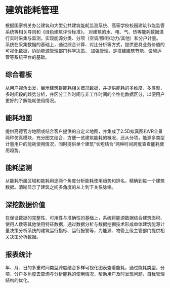 
# 建筑能耗管理

根据国家机关办公建筑和大型公共建筑能耗监测系统、高等学校校园建筑节能监管系统等相关导则和《绿色建筑评价标准》，
对建筑的水、电、气、热等能耗数据进行实时采集与监测，实现能源分类、分项（空调/照明/动力/其他）和分户计量。
系统在采集数据的基础上，通过综合计算、对比分析等方式，提供更具业务价值的可视化数据，协助能源管理部门科学决策、
加强管理，是搭建建筑节能、设施运管等系统平台的基础。

## 综合看板
从用户视角出发，展示建筑群能耗相关概况数据，并提供能耗的多维度，多类型，多时间段的趋势分析，并区分工作时间与非工作时间的个性化数据区分，以便用户更好的了解能耗使用情况。

## 能耗地图
提供高德官方地图或结合客户提供的自定义地图，并集成了2.5D拟真图和VR全景两种仿真模块，充分图文结合，方便一览建筑能耗的概况，还从分项，能源多类型计量用户的能耗使用情况，同时提供单个建筑“长短结合”两种时间跨度查看能耗使用趋势。

## 能耗监测
从能耗所属区域和能耗用途两个角度分析能耗使用趋势和排名，精确到每一个建筑数据。清晰显示了建筑之间多角度的从上到下关系脉络。

## 深挖数据价值
在保证数据的完整性、可用性与准确性的基础上，系统将能源数据结合建筑面积、使用人数等其他使用特征数据，通过数据分析与数据挖掘技术形成单体建筑能源计量决策分析系统的建筑运行指标、运行报警等，为能源、物管上级主管部门提供相关决策分析数据。

## 报表统计
年、月、日的多重时间类型跨度结合多样可视化图表查看能耗，通过能耗类型，分项，分户多角度去查询与分析能耗的使用情况，帮助用户及时发现问题，自我管理结构的优化。
